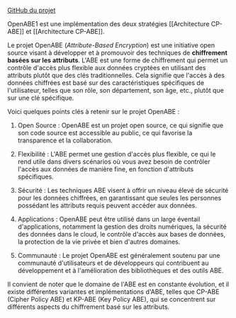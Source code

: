 [GitHub du projet](https://github.com/zeutro/openabe)

OpenABE1 est une implémentation des deux stratégies [[Architecture CP-ABE]] et [[Architecture CP-ABE]].

Le projet OpenABE (*Attribute-Based Encryption*) est une initiative open source visant à développer et à promouvoir des techniques de **chiffrement basées sur les attributs**. L'ABE est une forme de chiffrement qui permet un contrôle d'accès plus flexible aux données cryptées en utilisant des attributs plutôt que des clés traditionnelles. Cela signifie que l'accès à des données chiffrées est basé sur des caractéristiques spécifiques de l'utilisateur, telles que son rôle, son département, son âge, etc., plutôt que sur une clé spécifique.

Voici quelques points clés à retenir sur le projet OpenABE :

1. Open Source : OpenABE est un projet open source, ce qui signifie que son code source est accessible au public, ce qui favorise la transparence et la collaboration.

2. Flexibilité : L'ABE permet une gestion d'accès plus flexible, ce qui le rend utile dans divers scénarios où vous avez besoin de contrôler l'accès aux données de manière fine, en fonction d'attributs spécifiques.

3. Sécurité : Les techniques ABE visent à offrir un niveau élevé de sécurité pour les données chiffrées, en garantissant que seules les personnes possédant les attributs requis peuvent accéder aux données.

4. Applications : OpenABE peut être utilisé dans un large éventail d'applications, notamment la gestion des droits numériques, la sécurité des données dans le cloud, le contrôle d'accès aux bases de données, la protection de la vie privée et bien d'autres domaines.

5. Communauté : Le projet OpenABE est généralement soutenu par une communauté d'utilisateurs et de développeurs qui contribuent au développement et à l'amélioration des bibliothèques et des outils ABE.


Il convient de noter que le domaine de l'ABE est en constante évolution, et il existe différentes variantes et implémentations d'ABE, telles que CP-ABE (Cipher Policy ABE) et KP-ABE (Key Policy ABE), qui se concentrent sur différents aspects du chiffrement basé sur les attributs.